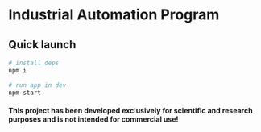 # Industrial Automation Program

## Quick launch

```sh
# install deps
npm i 

# run app in dev
npm start
```
#### This project has been developed exclusively for scientific and research purposes and is not intended for commercial use!
